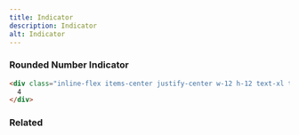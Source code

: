 ```yaml
---
title: Indicator
description: Indicator
alt: Indicator
---
```


<h3 class="section-header">Rounded Number Indicator</h3>

<base-snippet>

  <template v-slot:preview>
    <div class="inline-flex items-center justify-center w-12 h-12 text-xl text-white bg-red-500 rounded-full">
      4
    </div>
  </template>

  ```html
  <div class="inline-flex items-center justify-center w-12 h-12 text-xl text-white bg-red-500 rounded-full">
    4
  </div>
  ```

  <template v-slot:source>
    <a class="btn btn-primary btn-lg" href="https://play.tailwindcss.com/8i4J0IZFWE">Live Edit</a>
  </template>

</base-snippet>

<h3 class="section-header">Related</h3>

<div class="flex flex-wrap">
  <card-avatar></card-avatar>
  <card-avatar-stack></card-avatar-stack>
  <card-avatar-initial></card-avatar-initial>
</div>